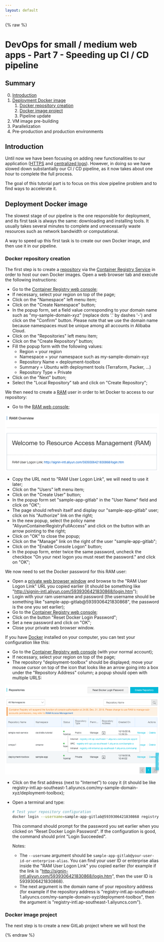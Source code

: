 ```yaml
---
layout: default
---
```

{% raw  %}
# DevOps for small / medium web apps - Part 7 - Speeding up CI / CD pipeline

## Summary
0. [Introduction](#introduction)
1. [Deployment Docker image](#deployment-docker-image)
   1. [Docker repository creation](#docker-repository-creation)
   2. [Docker image project](#docker-image-project)
   3. Pipeline update
2. VM image pre-building
3. Parallelization
2. Pre-production and production environments

## Introduction
Until now we have been focusing on adding new functionalities to our application
([HTTPS](part_05_https_configuration.md) and [centralized logs](part_06_log_management.md)). However, in doing so we
have slowed down substantially our CI / CD pipeline, as it now takes about one hour to complete the full process.

The goal of this tutorial part is to focus on this slow pipeline problem and to find ways to accelerate it.

## Deployment Docker image
The slowest stage of our pipeline is the one responsible for deployment, and its first task is always the same:
downloading and installing tools. It usually takes several minutes to complete and unnecessarily waste resources
such as network bandwidth or computational.

A way to speed up this first task is to create our own Docker image, and then use it in our pipeline.

### Docker repository creation
The first step is to create a [repository](https://www.alibabacloud.com/help/doc-detail/60763.htm) via
the [Container Registry Service](https://www.alibabacloud.com/help/doc-detail/60945.htm) in order to host our
own Docker images. Open a web browser tab and execute the following instructions:
* Go to the [Container Registry web console](https://cr.console.aliyun.com);
* If necessary, select your region on top of the page;
* Click on the "Namespace" left menu item;
* Click on the "Create Namespace" button;
* In the popup form, set a field value corresponding to your domain name such as "my-sample-domain-xyz" (replace
  dots '.' by dashes '-') and click on the "Confirm" button.
  Please note that we use the domain name because namespaces must be unique among all accounts in Alibaba Cloud.
* Click on the "Repositories" left menu item;
* Click on the "Create Repository" button;
* Fill the popup form with the following values:
  * Region = your region
  * Namespace = your namespace such as my-sample-domain-xyz
  * Repository Name = deployment-toolbox
  * Summary = Ubuntu with deployment tools (Terraform, Packer, ...)
  * Repository Type = Private
* Click on the "Next" button;
* Select the "Local Repository" tab and click on "Create Repository";

We then need to create a [RAM](https://www.alibabacloud.com/product/ram) user in order to let Docker to access to
our repository:
* Go to the [RAM web console](https://ram.console.aliyun.com);

![RAM web console](images/ram-web-console.png)

* Copy the URL next to "RAM User Logon Link", we will need to use it later;
* Click on the "Users" left menu item;
* Click on the "Create User" button;
* In the popup form set "sample-app-gitlab" in the "User Name" field and click on "OK";
* The page should refresh itself and display our "sample-app-gitlab" user; click on his "Authorize" link on the right;
* In the new popup, select the policy name "AliyunContainerRegistryFullAccess" and click on the button with an arrow
  pointing to the right;
* Click on "OK" to close the popup;
* Click on the "Manage" link on the right of the user "sample-app-gitlab";
* Click on the "Enable Console Logon" button;
* In the popup form, enter twice the same password, uncheck the checkbox "On your next logon you must reset the
  password." and click on "OK";

We now need to set the Docker password for this RAM user:
* Open a [private web browser window](https://en.wikipedia.org/wiki/Private_browsing) and browse to the
  "RAM User Logon Link" URL you copied earlier (it should be something like
  "http://signin-intl.aliyun.com/5939306421830868/login.htm");
* Login with your ram username and password (the username should be something like
  "sample-app-gitlab@5939306421830868", the password is the one you set earlier);
* Go to the [Container Registry web console](https://cr.console.aliyun.com);
* Click on the button "Reset Docker Login Password";
* Set a new password and click on "OK";
* Close your private web browser window.

If you have [Docker](https://www.docker.com/get-started) installed on your computer, you can test your configuration
like this:
* Go to the [Container Registry web console](https://cr.console.aliyun.com) (with your normal account);
* If necessary, select your region on top of the page;
* The repository "deployment-toolbox" should be displayed; move your mouse cursor on top of the icon that looks like
  an arrow going into a box under the "Repository Address" column; a popup should open with multiple URLS:
  
![Repository addresses](images/container-registry-repository-addresses.png)

* Click on the first address (next to "Internet") to copy it (it should be like
  registry-intl.ap-southeast-1.aliyuncs.com/my-sample-domain-xyz/deployment-toolbox);
* Open a terminal and type:
  ```bash
  # Test your repository configuration
  docker login --username=sample-app-gitlab@5939306421830868 registry-intl.ap-southeast-1.aliyuncs.com
  ```
  This command should prompt for the password you set earlier when you clicked on "Reset Docker Login Password". If
  the configuration is good, the command should print "Login Succeeded".
  
  Notes:
  * The `--username` argument should be `sample-app-gitlab@your-user-id-or-enterprise-alias`. You can find your
    user ID or enterprise alias inside the "RAM User Logon Link" you copied earlier (for example if the link is
    "http://signin-intl.aliyun.com/5939306421830868/login.htm", then the user ID is 5939306421830868).
  * The next argument is the domain name of your repository address (for example if the repository address is
    "registry-intl.ap-southeast-1.aliyuncs.com/my-sample-domain-xyz/deployment-toolbox", then the argument is
    "registry-intl.ap-southeast-1.aliyuncs.com").

### Docker image project
The next step is to create a new GitLab project where we will host the 

{% endraw %}